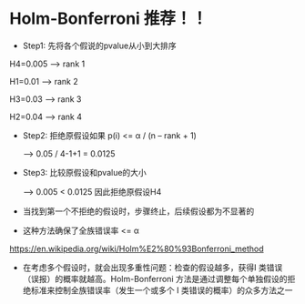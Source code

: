 # Holm-Bonferroni 推荐！！

- Step1: 先将各个假说的pvalue从小到大排序

H4=0.005 --> rank 1

H1=0.01  --> rank 2

H3=0.03  --> rank 3

H2=0.04  --> rank 4

- Step2: 拒绝原假设如果 p(i) <= α / (n – rank + 1)

    --> 0.05 / 4-1+1 = 0.0125
    
- Step3: 比较原假设和pvalue的大小

    --> 0.005 < 0.0125 因此拒绝原假设H4
    
    
- 当找到第一个不拒绝的假设时，步骤终止，后续假设都为不显著的

- 这种方法确保了全族错误率 <= α

https://en.wikipedia.org/wiki/Holm%E2%80%93Bonferroni_method


- 在考虑多个假设时，就会出现多重性问题：检查的假设越多，获得I 类错误（误报）的概率就越高。Holm-Bonferroni 方法是通过调整每个单独假设的拒绝标准来控制全族错误率（发生一个或多个 I 类错误的概率）的众多方法之一
